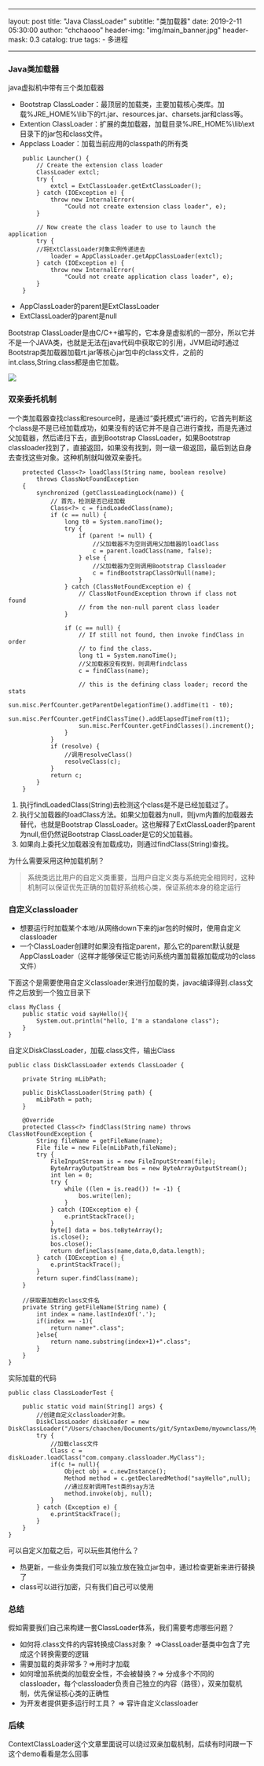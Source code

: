 



---
layout:     post
title:      "Java ClassLoader"
subtitle:   "类加载器"
date:       2019-2-11 05:30:00
author:     "chchaooo"
header-img: "img/main_banner.jpg"
header-mask: 0.3
catalog:    true
tags:
    - 多进程
   
---

### Java类加载器

java虚拟机中带有三个类加载器
* Bootstrap ClassLoader：最顶层的加载类，主要加载核心类库。加载%JRE_HOME%\lib下的rt.jar、resources.jar、charsets.jar和class等。
* Extention ClassLoader：扩展的类加载器，加载目录%JRE_HOME%\lib\ext目录下的jar包和class文件。
* Appclass Loader：加载当前应用的classpath的所有类

```
    public Launcher() {
        // Create the extension class loader
        ClassLoader extcl;
        try {
            extcl = ExtClassLoader.getExtClassLoader();
        } catch (IOException e) {
            throw new InternalError(
                "Could not create extension class loader", e);
        }

        // Now create the class loader to use to launch the application
        try {
	    //将ExtClassLoader对象实例传递进去
            loader = AppClassLoader.getAppClassLoader(extcl);
        } catch (IOException e) {
            throw new InternalError(
                "Could not create application class loader", e);
        }
    }
```
* AppClassLoader的parent是ExtClassLoader
* ExtClassLoader的parent是null

Bootstrap ClassLoader是由C/C++编写的，它本身是虚拟机的一部分，所以它并不是一个JAVA类，也就是无法在java代码中获取它的引用，JVM启动时通过Bootstrap类加载器加载rt.jar等核心jar包中的class文件，之前的int.class,String.class都是由它加载。

![](https://cl.ly/8e711fbe92c6/Image%202019-02-13%20at%203.13.58%20PM.png)

### 双亲委托机制

一个类加载器查找class和resource时，是通过“委托模式”进行的，它首先判断这个class是不是已经加载成功，如果没有的话它并不是自己进行查找，而是先通过父加载器，然后递归下去，直到Bootstrap ClassLoader，如果Bootstrap classloader找到了，直接返回，如果没有找到，则一级一级返回，最后到达自身去查找这些对象。这种机制就叫做双亲委托。

```
    protected Class<?> loadClass(String name, boolean resolve)
        throws ClassNotFoundException
    {
        synchronized (getClassLoadingLock(name)) {
            // 首先，检测是否已经加载
            Class<?> c = findLoadedClass(name);
            if (c == null) {
                long t0 = System.nanoTime();
                try {
                    if (parent != null) {
                    	//父加载器不为空则调用父加载器的loadClass
                        c = parent.loadClass(name, false);
                    } else {
                    	//父加载器为空则调用Bootstrap Classloader
                        c = findBootstrapClassOrNull(name);
                    }
                } catch (ClassNotFoundException e) {
                    // ClassNotFoundException thrown if class not found
                    // from the non-null parent class loader
                }

                if (c == null) {
                    // If still not found, then invoke findClass in order
                    // to find the class.
                    long t1 = System.nanoTime();
                    //父加载器没有找到，则调用findclass
                    c = findClass(name);

                    // this is the defining class loader; record the stats
                    sun.misc.PerfCounter.getParentDelegationTime().addTime(t1 - t0);
                    sun.misc.PerfCounter.getFindClassTime().addElapsedTimeFrom(t1);
                    sun.misc.PerfCounter.getFindClasses().increment();
                }
            }
            if (resolve) {
            	//调用resolveClass()
                resolveClass(c);
            }
            return c;
        }
    }

```

1. 执行findLoadedClass(String)去检测这个class是不是已经加载过了。
2. 执行父加载器的loadClass方法。如果父加载器为null，则jvm内置的加载器去替代，也就是Bootstrap ClassLoader。这也解释了ExtClassLoader的parent为null,但仍然说Bootstrap ClassLoader是它的父加载器。
3. 如果向上委托父加载器没有加载成功，则通过findClass(String)查找。

为什么需要采用这种加载机制？
>系统类远比用户的自定义类重要，当用户自定义类与系统完全相同时，这种机制可以保证优先正确的加载好系统核心类，保证系统本身的稳定运行

### 自定义classloader

* 想要运行时加载某个本地/从网络down下来的jar包的时候时，使用自定义classloader
* 一个ClassLoader创建时如果没有指定parent，那么它的parent默认就是AppClassLoader（这样才能够保证它能访问系统内置加载器加载成功的class文件）

下面这个是需要使用自定义classloader来进行加载的类，javac编译得到.class文件之后放到一个独立目录下
```
class MyClass {
    public static void sayHello(){
        System.out.println("hello, I'm a standalone class");
    }
}
```
自定义DiskClassLoader，加载.class文件，输出Class
```
public class DiskClassLoader extends ClassLoader {

    private String mLibPath;

    public DiskClassLoader(String path) {
        mLibPath = path;
    }

    @Override
    protected Class<?> findClass(String name) throws ClassNotFoundException {
        String fileName = getFileName(name);
        File file = new File(mLibPath,fileName);
        try {
            FileInputStream is = new FileInputStream(file);
            ByteArrayOutputStream bos = new ByteArrayOutputStream();
            int len = 0;
            try {
                while ((len = is.read()) != -1) {
                    bos.write(len);
                }
            } catch (IOException e) {
                e.printStackTrace();
            }
            byte[] data = bos.toByteArray();
            is.close();
            bos.close();
            return defineClass(name,data,0,data.length);
        } catch (IOException e) {
            e.printStackTrace();
        }
        return super.findClass(name);
    }

    //获取要加载的class文件名
    private String getFileName(String name) {
        int index = name.lastIndexOf('.');
        if(index == -1){
            return name+".class";
        }else{
            return name.substring(index+1)+".class";
        }
    }
}
```
实际加载的代码
```
public class ClassLoaderTest {

    public static void main(String[] args) {
        //创建自定义classloader对象。
        DiskClassLoader diskLoader = new DiskClassLoader("/Users/chaochen/Documents/git/SyntaxDemo/myownclass/MyClass.class");
        try {
            //加载class文件
            Class c = diskLoader.loadClass("com.company.classloader.MyClass");
            if(c != null){
                Object obj = c.newInstance();
                Method method = c.getDeclaredMethod("sayHello",null);
                //通过反射调用Test类的say方法
                method.invoke(obj, null);
            }
        } catch (Exception e) {
            e.printStackTrace();
        }
    }
}
```

可以自定义加载之后，可以玩些其他什么？
* 热更新，一些业务类我们可以独立放在独立jar包中，通过检查更新来进行替换了
* class可以进行加密，只有我们自己可以使用

### 总结

假如需要我们自己来构建一套ClassLoader体系，我们需要考虑哪些问题？
* 如何将.class文件的内容转换成Class对象？ =>ClassLoader基类中包含了完成这个转换需要的逻辑
* 需要加载的类非常多？=>用时才加载
* 如何增加系统类的加载安全性，不会被替换？=> 分成多个不同的classloader，每个classloader负责自己独立的内容（路径），双亲加载机制，优先保证核心类的正确性
* 为开发者提供更多运行时工具？ => 容许自定义classloader

### 后续
ContextClassLoader这个文章里面说可以绕过双亲加载机制，后续有时间跟一下这个demo看看是怎么回事

